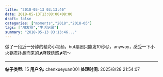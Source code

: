 ```yaml
---
title: "2018-05-13 03:13:46"
date: 2018-05-13T13:00:00+08:00
draft: false
categories: ["moments","2018","2018-05"]
tags: ["朋友圈","生活记录"]
summary: "2018-05-13 03:13:46..."
---
```


做了一段近一分钟的精彩小视频，but票圈只能发10秒😢。anyway，感受一下小火锅君扑鼻而来的🌶️麻辣诱惑🌶️吧～

---

**帖子类型:** 15
**用户名:** chenxueyuan001
**处理时间:** 2025/8/28 21:54:07